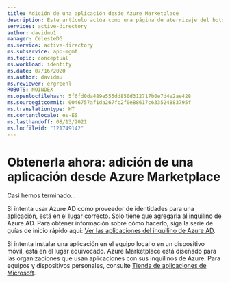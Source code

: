 ```yaml
---
title: Adición de una aplicación desde Azure Marketplace
description: Este artículo actúa como una página de aterrizaje del botón Obtenerla ahora en Azure Marketplace.
services: active-directory
author: davidmu1
manager: CelesteDG
ms.service: active-directory
ms.subservice: app-mgmt
ms.topic: conceptual
ms.workload: identity
ms.date: 07/16/2020
ms.author: davidmu
ms.reviewer: ergreenl
ROBOTS: NOINDEX
ms.openlocfilehash: 5f6fd0da489e555dd850d312717b0e7d4e2ae428
ms.sourcegitcommit: 0046757af1da267fc2f0e88617c633524883795f
ms.translationtype: HT
ms.contentlocale: es-ES
ms.lasthandoff: 08/13/2021
ms.locfileid: "121749142"
---
```

# <a name="get-it-now---add-an-app-from-the-azure-marketplace"></a>Obtenerla ahora: adición de una aplicación desde Azure Marketplace

Casi hemos terminado...

Si intenta usar Azure AD como proveedor de identidades para una aplicación, está en el lugar correcto. Solo tiene que agregarla al inquilino de Azure AD. Para obtener información sobre cómo hacerlo, siga la serie de guías de inicio rápido aquí: [Ver las aplicaciones del inquilino de Azure AD](view-applications-portal.md).

Si intenta instalar una aplicación en el equipo local o en un dispositivo móvil, está en el lugar equivocado. Azure Marketplace está diseñado para las organizaciones que usan aplicaciones con sus inquilinos de Azure. Para equipos y dispositivos personales, consulte [Tienda de aplicaciones de Microsoft](https://www.microsoft.com/store/apps).
